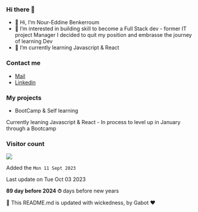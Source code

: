 ### Hi there 👋

- 👋 Hi, I’m Nour-Eddine Benkerroum
- 👀 I’m interested in building skill to become a Full Stack dev - former IT project Manager I decided to quit my position and embrasse the journey of learning Dev 
- 🌱 I’m currently learning Javascript & React

### Contact me

* [Mail](mailto:noureddine.benkerroum@gmail.com)
* [Linkedin](https://www.linkedin.com/in/nbenkerroum/)

### My projects

* BootCamp & Self learning

Currently leaning Javascript & React - In process to level up in January through a Bootcamp 


### Visitor count

<img src="https://profile-counter.glitch.me/BNoure/count.svg" />

Added the `Mon 11 Sept 2023`

Last update on Tue Oct 03 2023

**89 day before 2024 ⏱** days before new years

🤖 This README.md is updated with wickedness, by Gabot ❤️

